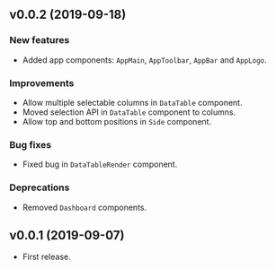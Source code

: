## v0.0.2 (2019-09-18)

### New features
- Added app components: `AppMain`, `AppToolbar`, `AppBar` and `AppLogo`.

### Improvements
- Allow multiple selectable columns in `DataTable` component.
- Moved selection API in `DataTable` component to columns.
- Allow top and bottom positions in `Side` component.

### Bug fixes 
- Fixed bug in `DataTableRender` component.

### Deprecations
- Removed `Dashboard` components.


## v0.0.1 (2019-09-07)

- First release.


